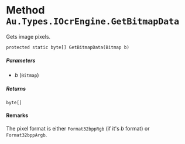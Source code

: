 # Method `Au.Types.IOcrEngine.GetBitmapData`

Gets image pixels.

```
protected static byte[] GetBitmapData(Bitmap b)
```

##### Parameters

- *b*  (`Bitmap`)

##### Returns

`byte[]`

#### Remarks

The pixel format is either `Format32bppRgb` (if it's *b* format) or `Format32bppArgb`.